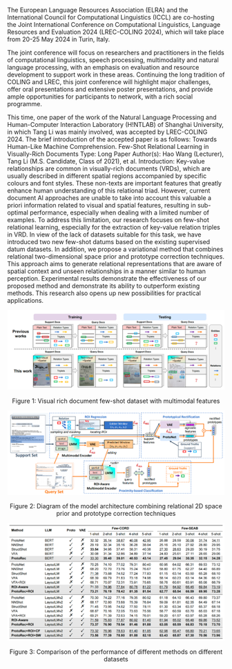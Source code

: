 The European Language Resources Association (ELRA) and the International Council for Computational Linguistics (ICCL) are co-hosting the Joint International Conference on Computational Linguistics, Language Resources and Evaluation 2024 (LREC-COLING 2024), which will take place from 20-25 May 2024 in Turin, Italy.

The joint conference will focus on researchers and practitioners in the fields of computational linguistics, speech processing, multimodality and natural language processing, with an emphasis on evaluation and resource development to support work in these areas. Continuing the long tradition of COLING and LREC, this joint conference will highlight major challenges, offer oral presentations and extensive poster presentations, and provide ample opportunities for participants to network, with a rich social programme.

This time, one paper of the work of the Natural Language Processing and Human-Computer Interaction Laboratory (H!NTLAB) of Shanghai University, in which Tang Li was mainly involved, was accepted by LREC-COLING 2024.
The brief introduction of the accepted paper is as follows:
Towards Human-Like Machine Comprehension. 
Few-Shot Relational Learning in Visually-Rich Documents
Type: Long Paper
Author(s): Hao Wang (Lecturer), Tang Li (M.S. Candidate, Class of 2021), et al.
Introduction: Key-value relationships are common in visually-rich documents (VRDs), which are usually described in different spatial regions accompanied by specific colours and font styles. These non-texts are important features that greatly enhance human understanding of this relational triad. However, current document AI approaches are unable to take into account this valuable a priori information related to visual and spatial features, resulting in sub-optimal performance, especially when dealing with a limited number of examples. To address this limitation, our research focuses on few-shot relational learning, especially for the extraction of key-value relation triples in VRD. In view of the lack of datasets suitable for this task, we have introduced two new few-shot datums based on the existing supervised datum datasets. In addition, we propose a variational method that combines relational two-dimensional space prior and prototype correction techniques. This approach aims to generate relational representations that are aware of spatial context and unseen relationships in a manner similar to human perception. Experimental results demonstrate the effectiveness of our proposed method and demonstrate its ability to outperform existing methods. This research also opens up new possibilities for practical applications.

![alt text](./pic/announcement_5_p1.png)

<div style="text-align:center">Figure 1: Visual rich document few-shot dataset with multimodal features</div>


![alt text](./pic/announcement_5_p2.png)
<div style="text-align:center">Figure 2: Diagram of the model architecture combining relational 2D space prior and prototype correction techniques</div>

![alt text](./pic/announcement_5_p3.png)
<div style="text-align:center">Figure 3: Comparison of the performance of different methods on different datasets</div>
